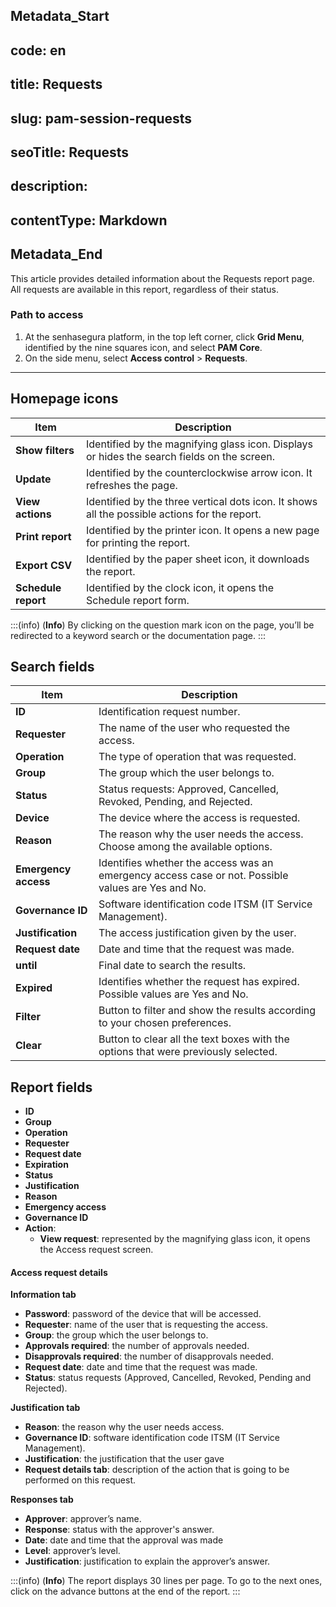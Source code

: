 ## Metadata_Start 
## code: en
## title: Requests 
## slug: pam-session-requests 
## seoTitle: Requests 
## description:  
## contentType: Markdown 
## Metadata_End
This article provides detailed information about the Requests report page. All requests are available in this report, regardless of their status.

### Path to access

1. At the senhasegura platform, in the top left corner, click **Grid Menu**, identified by the nine squares icon, and select **PAM Core**.
2. On the side menu, select **Access control** > **Requests**.

---
## Homepage icons
| **Item** | **Description** |
| --- | --- |
| **Show filters** | Identified by the magnifying glass icon. Displays or hides the search fields on the screen. |
| **Update** | Identified by the counterclockwise arrow icon. It refreshes the page. |
| **View actions** | Identified by the three vertical dots icon. It shows all the possible actions for the report. |
| **Print report** | Identified by the printer icon. It opens a new page for printing the report. |
| **Export CSV** | Identified by the paper sheet icon, it downloads the report. |
| **Schedule report** | Identified by the clock icon, it opens the Schedule report form. |


:::(info) (**Info**)
By clicking on the question mark icon on the page, you’ll be redirected to a keyword search or the documentation page.
:::

## Search fields

| **Item** | **Description** |
| --- | --- |
| **ID** | Identification request number.|
| **Requester** | The name of the user who requested the access.|
| **Operation** | The type of operation that was requested.|
| **Group** | The group which the user belongs to.|
| **Status** | Status requests: Approved, Cancelled, Revoked, Pending, and Rejected. |
| **Device** | The device where the access is requested.|
| **Reason** | The reason why the user needs the access. Choose among the available options. |
| **Emergency access** | Identifies whether the access was an emergency access case or not. Possible values are Yes and No. |
| **Governance ID** | Software identification code ITSM (IT Service Management).|
| **Justification** | The access justification given by the user.|
| **Request date** | Date and time that the request was made.|
| **until** | Final date to search the results.|
| **Expired** | Identifies whether the request has expired. Possible values are Yes and No. |
| **Filter** | Button to filter and show the results according to your chosen preferences. |
| **Clear** | Button to clear all the text boxes with the options that were previously selected. |


## Report fields

* **ID**
* **Group**
* **Operation**
* **Requester**
* **Request date**
* **Expiration**
* **Status**
* **Justification**
* **Reason**
* **Emergency access**
* **Governance ID**
* **Action**:
    * **View request**: represented by the magnifying glass icon, it opens the Access request screen.

#### Access request details
**Information tab**

* **Password**: password of the device that will be accessed.
* **Requester**: name of the user that is requesting the access.
* **Group**: the group which the user belongs to.
* **Approvals required**: the number of approvals needed.
* **Disapprovals required**: the number of disapprovals needed.
* **Request date**: date and time that the request was made.
* **Status**: status requests (Approved, Cancelled, Revoked, Pending and Rejected).

**Justification tab**

* **Reason**: the reason why the user needs access.
* **Governance ID**: software identification code ITSM (IT Service Management).
* **Justification**: the justification that the user gave
* **Request details tab**: description of the action that is going to be performed on this request.

**Responses tab**

* **Approver**: approver’s name.
* **Response**: status with the approver's answer.
* **Date**: date and time that the approval was made
* **Level**: approver’s level.
* **Justification**: justification to explain the approver’s answer.

:::(info) (**Info**)
The report displays 30 lines per page. To go to the next ones, click on the advance buttons at the end of the report.
:::
